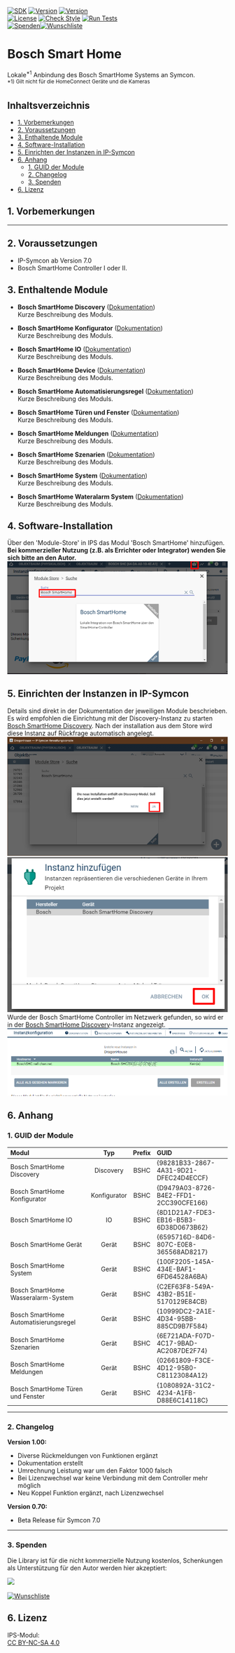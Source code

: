 [![SDK](https://img.shields.io/badge/Symcon-PHPModul-red.svg)](https://www.symcon.de/service/dokumentation/entwicklerbereich/sdk-tools/sdk-php/)
[![Version](https://img.shields.io/badge/Modul%20Version-1.00-blue.svg)](https://community.symcon.de/t/modul-bosch-smarthome-system-beta/138205)
[![Version](https://img.shields.io/badge/Symcon%20Version-7.0%20%3E-green.svg)](https://www.symcon.de/service/dokumentation/installation/migrationen/v60-v61-q1-2022/)  
[![License](https://img.shields.io/badge/License-CC%20BY--NC--SA%204.0-green.svg)](https://creativecommons.org/licenses/by-nc-sa/4.0/)
[![Check Style](https://github.com/Nall-chan/BoschSHC/workflows/Check%20Style/badge.svg)](https://github.com/Nall-chan/BoschSHC/actions)
[![Run Tests](https://github.com/Nall-chan/BoschSHC/workflows/Run%20Tests/badge.svg)](https://github.com/Nall-chan/BoschSHC/actions)  
[![Spenden](https://www.paypalobjects.com/de_DE/DE/i/btn/btn_donate_SM.gif)](#3-spenden)[![Wunschliste](https://img.shields.io/badge/Wunschliste-Amazon-ff69fb.svg)](#3-spenden)  


# Bosch Smart Home <!-- omit in toc -->

Lokale<sup>*1</sup> Anbindung des Bosch SmartHome Systems an Symcon.  
<sup>*1) Gilt nicht für die HomeConnect Geräte und die Kameras</sup>  

## Inhaltsverzeichnis <!-- omit in toc -->
- [1. Vorbemerkungen](#1-vorbemerkungen)
- [2. Voraussetzungen](#2-voraussetzungen)
- [3. Enthaltende Module](#3-enthaltende-module)
- [4. Software-Installation](#4-software-installation)
- [5. Einrichten der Instanzen in IP-Symcon](#5-einrichten-der-instanzen-in-ip-symcon)
- [6. Anhang](#6-anhang)
	- [1. GUID der Module](#1-guid-der-module)
	- [2. Changelog](#2-changelog)
	- [3. Spenden](#3-spenden)
- [6. Lizenz](#6-lizenz)


## 1. Vorbemerkungen

----------
## 2. Voraussetzungen

* IP-Symcon ab Version 7.0
* Bosch SmartHome Controller I oder II.
 
## 3. Enthaltende Module

- __Bosch SmartHome Discovery__ ([Dokumentation](Bosch%20SmartHome%20Discovery/README.md))  
	Kurze Beschreibung des Moduls.

- __Bosch SmartHome Konfigurator__ ([Dokumentation](Bosch%20SmartHome%20Configurator/README.md))  
	Kurze Beschreibung des Moduls.

- __Bosch SmartHome IO__ ([Dokumentation](Bosch%20SmartHome%20IO/README.md))  
	Kurze Beschreibung des Moduls.

- __Bosch SmartHome Device__ ([Dokumentation](Bosch%20SmartHome%20Device/README.md))  
	Kurze Beschreibung des Moduls.

- __Bosch SmartHome Automatisierungsregel__ ([Dokumentation](Bosch%20SmartHome%20Automation%20Rule/README.md))  
	Kurze Beschreibung des Moduls.

- __Bosch SmartHome Türen und Fenster__ ([Dokumentation](Bosch%20SmartHome%20Doors%20and%20Windows/README.md))  
	Kurze Beschreibung des Moduls.

- __Bosch SmartHome Meldungen__ ([Dokumentation](Bosch%20SmartHome%20Messages/README.md))  
	Kurze Beschreibung des Moduls.

- __Bosch SmartHome Szenarien__ ([Dokumentation](Bosch%20SmartHome%20Scenarios/README.md))  
	Kurze Beschreibung des Moduls.

- __Bosch SmartHome System__ ([Dokumentation](Bosch%20SmartHome%20System/README.md))  
	Kurze Beschreibung des Moduls.

- __Bosch SmartHome Wateralarm System__ ([Dokumentation](Bosch%20SmartHome%20Wateralarm%20System/README.md))  
	Kurze Beschreibung des Moduls.

## 4. Software-Installation
  
  Über den 'Module-Store' in IPS das Modul 'Bosch SmartHome' hinzufügen.  
   **Bei kommerzieller Nutzung (z.B. als Errichter oder Integrator) wenden Sie sich bitte an den Autor.**  
![Module-Store](imgs/install.png) 

## 5. Einrichten der Instanzen in IP-Symcon
 Details sind direkt in der Dokumentation der jeweiligen Module beschrieben.
 Es wird empfohlen die Einrichtung mit der Discovery-Instanz zu starten [Bosch SmartHome Discovery](/Bosch%20SmartHome%20Discovery/README.md).
 Nach der installation aus dem Store wird diese Instanz auf Rückfrage automatisch angelegt.
![Module-Store](imgs/install2.png)  
![Module-Store](imgs/install3.png)  
Wurde der Bosch SmartHome Controller im Netzwerk gefunden, so wird er in der [Bosch SmartHome Discovery](/Bosch%20SmartHome%20Discovery/README.md)-Instanz angezeigt.  
![Module-Store](imgs/install4.png)  

## 6. Anhang

###  1. GUID der Module

| Modul                                 |     Typ      | Prefix | GUID                                   |
| :------------------------------------ | :----------: | :----: | :------------------------------------- |
| Bosch SmartHome Discovery             |  Discovery   |  BSHC  | {98281B33-2867-4A31-9D21-DFEC24D4ECCF} |
| Bosch SmartHome Konfigurator          | Konfigurator |  BSHC  | {D9479A03-8726-B4E2-FFD1-2CC390CFE166} |
| Bosch SmartHome IO                    |      IO      |  BSHC  | {8D1D21A7-FDE3-EB16-B5B3-6D38D0673B62} |
| Bosch SmartHome Gerät                 |    Gerät     |  BSHC  | {6595716D-84D6-807C-E0E8-365568AD8217} |
| Bosch SmartHome System                |    Gerät     |  BSHC  | {100F2205-145A-434E-BAF1-6FD64528A6BA} |
| Bosch SmartHome Wasseralarm-System    |    Gerät     |  BSHC  | {C2EF63F8-549A-43B2-B51E-5170129E84CB} |
| Bosch SmartHome Automatisierungsregel |    Gerät     |  BSHC  | {10999DC2-2A1E-4D34-95BB-885CD9B7F584} |
| Bosch SmartHome Szenarien             |    Gerät     |  BSHC  | {6E721ADA-F07D-4C17-9BAD-AC2087DE2F74} |
| Bosch SmartHome Meldungen             |    Gerät     |  BSHC  | {02661809-F3CE-4D12-95B0-C81123084A12} |
| Bosch SmartHome Türen und Fenster     |    Gerät     |  BSHC  | {1080892A-31C2-4234-A1FB-D88E6C14118C} |


----------
### 2. Changelog

**Version 1.00:**  
- Diverse Rückmeldungen von Funktionen ergänzt  
- Dokumentation erstellt  
- Umrechnung Leistung war um den Faktor 1000 falsch  
- Bei Lizenzwechsel war keine Verbindung mit dem Controller mehr möglich  
- Neu Koppel Funktion ergänzt, nach Lizenzwechsel  

**Version 0.70:**  
- Beta Release für Symcon 7.0  

----------
### 3. Spenden  
  
  Die Library ist für die nicht kommerzielle Nutzung kostenlos, Schenkungen als Unterstützung für den Autor werden hier akzeptiert:  

<a href="https://www.paypal.com/donate?hosted_button_id=G2SLW2MEMQZH2" target="_blank"><img src="https://www.paypalobjects.com/de_DE/DE/i/btn/btn_donate_LG.gif" border="0" /></a>

[![Wunschliste](https://img.shields.io/badge/Wunschliste-Amazon-ff69fb.svg)](https://www.amazon.de/hz/wishlist/ls/YU4AI9AQT9F?ref_=wl_share)

## 6. Lizenz

  IPS-Modul:  
  [CC BY-NC-SA 4.0](https://creativecommons.org/licenses/by-nc-sa/4.0/)  